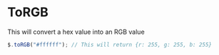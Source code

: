 # ToRGB

This will convert a hex value into an RGB value

```javascript
$.toRGB("#ffffff"); // This will return {r: 255, g: 255, b: 255}
```


